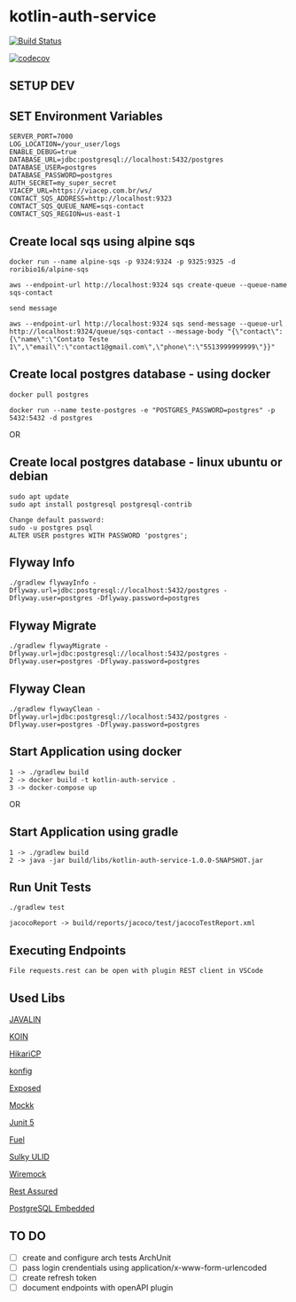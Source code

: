 # kotlin-auth-service

[![Build Status](https://travis-ci.org/luizimcpi/kotlin-auth-service.svg?branch=master)](https://travis-ci.org/luizimcpi/kotlin-auth-service)

[![codecov](https://codecov.io/gh/luizimcpi/kotlin-auth-service/branch/master/graph/badge.svg)](https://codecov.io/gh/luizimcpi/kotlin-auth-service)

## SETUP DEV

## SET Environment Variables
```
SERVER_PORT=7000
LOG_LOCATION=/your_user/logs
ENABLE_DEBUG=true
DATABASE_URL=jdbc:postgresql://localhost:5432/postgres
DATABASE_USER=postgres
DATABASE_PASSWORD=postgres
AUTH_SECRET=my_super_secret
VIACEP_URL=https://viacep.com.br/ws/
CONTACT_SQS_ADDRESS=http://localhost:9323
CONTACT_SQS_QUEUE_NAME=sqs-contact
CONTACT_SQS_REGION=us-east-1
```
## Create local sqs using alpine sqs
```
docker run --name alpine-sqs -p 9324:9324 -p 9325:9325 -d roribio16/alpine-sqs

aws --endpoint-url http://localhost:9324 sqs create-queue --queue-name sqs-contact 

send message

aws --endpoint-url http://localhost:9324 sqs send-message --queue-url http://localhost:9324/queue/sqs-contact --message-body "{\"contact\":{\"name\":\"Contato Teste 1\",\"email\":\"contact1@gmail.com\",\"phone\":\"5513999999999\"}}"
```

## Create local postgres database - using docker
```
docker pull postgres

docker run --name teste-postgres -e "POSTGRES_PASSWORD=postgres" -p 5432:5432 -d postgres
```
OR

## Create local postgres database - linux ubuntu or debian
```
sudo apt update
sudo apt install postgresql postgresql-contrib

Change default password:
sudo -u postgres psql
ALTER USER postgres WITH PASSWORD 'postgres';
```

## Flyway Info
```
./gradlew flywayInfo -Dflyway.url=jdbc:postgresql://localhost:5432/postgres -Dflyway.user=postgres -Dflyway.password=postgres
```

## Flyway Migrate
```
./gradlew flywayMigrate -Dflyway.url=jdbc:postgresql://localhost:5432/postgres -Dflyway.user=postgres -Dflyway.password=postgres
```

## Flyway Clean
```
./gradlew flywayClean -Dflyway.url=jdbc:postgresql://localhost:5432/postgres -Dflyway.user=postgres -Dflyway.password=postgres
```

## Start Application using docker
```
1 -> ./gradlew build
2 -> docker build -t kotlin-auth-service .
3 -> docker-compose up
```
OR

## Start Application using gradle
```
1 -> ./gradlew build
2 -> java -jar build/libs/kotlin-auth-service-1.0.0-SNAPSHOT.jar
``` 

## Run Unit Tests
```
./gradlew test

jacocoReport -> build/reports/jacoco/test/jacocoTestReport.xml
```

## Executing Endpoints
```
File requests.rest can be open with plugin REST client in VSCode
```

## Used Libs

[JAVALIN](https://javalin.io/)

[KOIN](https://insert-koin.io/)

[HikariCP](https://github.com/brettwooldridge/HikariCP)

[konfig](https://github.com/npryce/konfig)

[Exposed](https://github.com/JetBrains/Exposed)

[Mockk](https://mockk.io/)

[Junit 5](https://junit.org/junit5/)

[Fuel](https://github.com/kittinunf/fuel/tree/master/fuel)

[Sulky ULID](https://github.com/huxi/sulky/tree/master/sulky-ulid)

[Wiremock](https://github.com/tomakehurst/wiremock)

[Rest Assured](https://rest-assured.io/)

[PostgreSQL Embedded](https://github.com/opentable/otj-pg-embedded)

## TO DO
- [ ] create and configure arch tests ArchUnit
- [ ] pass login crendentials using application/x-www-form-urlencoded
- [ ] create refresh token
- [ ] document endpoints with openAPI plugin
